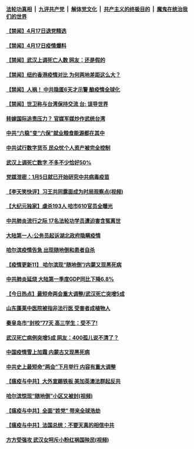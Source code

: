 

####  [法轮功真相](../../../../basic/blob/master/README.md?t=04180801) &nbsp;|&nbsp; [九评共产党](../../../../9ping.md/blob/master/README.md?t=04180801) &nbsp;|&nbsp; [解体党文化](../../../../jtdwh.md/blob/master/README.md?t=04180801)  &nbsp;|&nbsp; [共产主义的终极目的](../../../../gczydzjmd.md/blob/master/README.md?t=04180801) &nbsp;|&nbsp; [魔鬼在统治我们的世界](../../../../mgztzwmdsj.md/blob/master/README.md?t=04180801) 


#### [【禁闻】4月17日退党精选](../pages/prog204/a102825673.md?t=04180801) 

#### [【禁闻】4月17日疫情爆料](../pages/prog204/a102825657.md?t=04180801) 

#### [【禁闻】武汉上调死亡人数 网友：还是假的](../pages/prog204/a102825622.md?t=04180801) 

#### [【禁闻】纽约香港疫情对比 为何两地差距这么大？](../pages/prog204/a102825627.md?t=04180801) 

#### [【禁闻】人祸！  中共隐匿6天才示警 酿疫情全球化](../pages/prog204/a102825592.md?t=04180801) 

#### [【禁闻】世卫称与台湾保持交流 台: 误导世界](../pages/prog204/a102825595.md?t=04180801) 

#### [转嫁国际追责压力？ 官媒军媒炒作武统台湾](../pages/prog204/a102825572.md?t=04180801) 

#### [中共“六稳”变“六保”就业粮食能源都在其中](../pages/prog204/a102825575.md?t=04180801) 

#### [中共试行数字货币 民众忧个人资产被完全控制](../pages/prog204/a102825538.md?t=04180801) 

#### [武汉上调死亡数字 不多不少恰好50%](../pages/prog204/a102825519.md?t=04180801) 

#### [党媒泄密：1月5日就已开始研究中共病毒疫苗](../pages/prog204/a102825435.md?t=04180801) 

#### [【李天笑快评】习王共同露面成为时局观察点(视频)](../pages/prog204/a102825449.md?t=04180801) 

#### [【大纪元独家】虐杀193人 哈市610官员全曝光](../pages/prog204/a102825401.md?t=04180801) 

#### [中共肺炎流行之际 17名法轮功学员遭迫害含冤离世](../pages/prog204/a102825373.md?t=04180801) 

#### [大陆第一人:公务员起诉湖北政府隐瞒疫情](../pages/prog204/a102825350.md?t=04180801) 

#### [哈尔滨疫情告急 出现随地倒和患者自杀](../pages/prog204/a102825260.md?t=04180801) 

#### [【疫情更新11】 哈尔滨现“随地倒”/内蒙又现黑死病](../pages/prog204/a102821787.md?t=04180801) 

#### [中共肺炎延烧 大陆第一季度GDP同比下降6.8%](../pages/prog204/a102825250.md?t=04180801) 

#### [【今日热点】最短命两会重大调整/武汉死亡突增5成](../pages/prog204/a102825198.md?t=04180801) 

#### [山东蓬莱中医院被指非法行医 受害者成植物人](../pages/prog204/a102825199.md?t=04180801) 

#### [秦皇岛市“封校”77天 高三学生：受不了!](../pages/prog204/a102825202.md?t=04180801) 

#### [武汉死亡病例突增5成 网友：400孤儿说不清了？](../pages/prog204/a102825179.md?t=04180801) 

#### [中国疫情雪上加霜 内蒙古又现黑死病](../pages/prog204/a102825108.md?t=04180801) 

#### [中共史上最短命“两会”下月举行 内容有重大调整](../pages/prog204/a102825045.md?t=04180801) 

#### [【瘟疫与中共】大外宣踢铁板 美加英澳法群起反共](../pages/prog204/a102825083.md?t=04180801) 

#### [哈尔滨惊现“随地倒”小区又被封(视频)](../pages/prog204/a102825070.md?t=04180801) 

#### [【瘟疫与中共】全面“姓党” 带来全球浩劫](../pages/prog204/a102825032.md?t=04180801) 

#### [【瘟疫与中共】法国总统：不要天真的相信中共](../pages/prog204/a102825028.md?t=04180801) 

#### [方方受强攻 武汉女呵斥小粉红祸国殃民(视频)](../pages/prog204/a102824994.md?t=04180801) 

